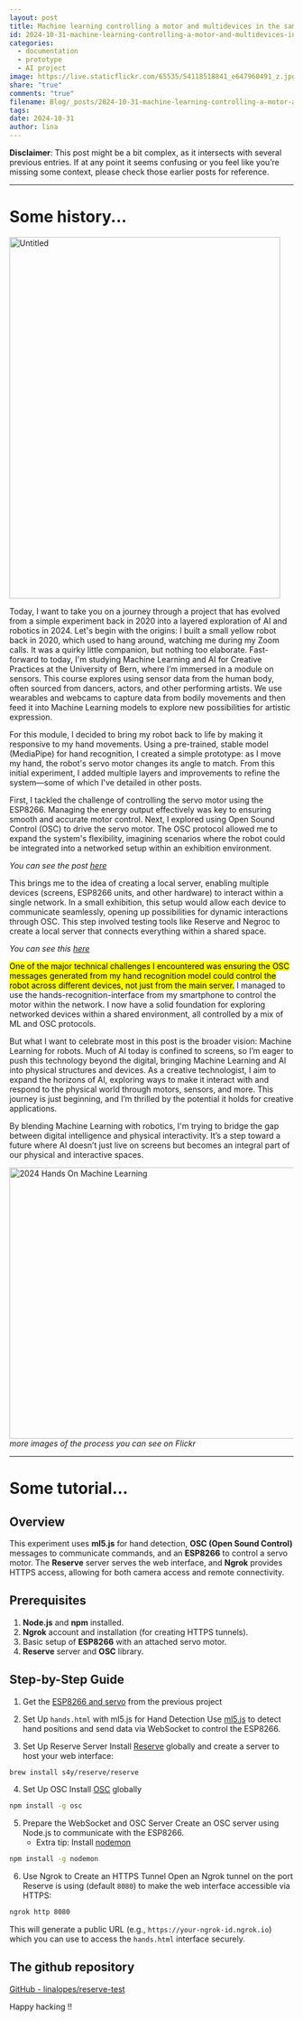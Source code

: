 ```yaml
---
layout: post
title: Machine learning controlling a motor and multidevices in the same network - preparing for an exhibition room
id: 2024-10-31-machine-learning-controlling-a-motor-and-multidevices-in-the-same-network-preparing-for-an-exhibition-room.md
categories:
  - documentation
  - prototype
  - AI project
image: https://live.staticflickr.com/65535/54118518841_e647960491_z.jpg
share: "true"
comments: "true"
filename: Blog/_posts/2024-10-31-machine-learning-controlling-a-motor-and-multidevices-in-the-same-network-preparing-for-an-exhibition-room.md
tags: 
date: 2024-10-31
author: lina
---
```

**Disclaimer**: This post might be a bit complex, as it intersects with several previous entries. If at any point it seems confusing or you feel like you’re missing some context, please check those earlier posts for reference.

---

# Some history...

<img src="https://live.staticflickr.com/65535/54118980695_41f4b0cbd5_z.jpg" width="480" height="640" alt="Untitled"/>

Today, I want to take you on a journey through a project that has evolved from a simple experiment back in 2020 into a layered exploration of AI and robotics in 2024. Let's begin with the origins: I built a small yellow robot back in 2020, which used to hang around, watching me during my Zoom calls. It was a quirky little companion, but nothing too elaborate. Fast-forward to today, I'm studying Machine Learning and AI for Creative Practices at the University of Bern, where I’m immersed in a module on sensors. This course explores using sensor data from the human body, often sourced from dancers, actors, and other performing artists. We use wearables and webcams to capture data from bodily movements and then feed it into Machine Learning models to explore new possibilities for artistic expression.

For this module, I decided to bring my robot back to life by making it responsive to my hand movements. Using a pre-trained, stable model (MediaPipe) for hand recognition, I created a simple prototype: as I move my hand, the robot's servo motor changes its angle to match. From this initial experiment, I added multiple layers and improvements to refine the system—some of which I've detailed in other posts.

First, I tackled the challenge of controlling the servo motor using the ESP8266. Managing the energy output effectively was key to ensuring smooth and accurate motor control. Next, I explored using Open Sound Control (OSC) to drive the servo motor. The OSC protocol allowed me to expand the system's flexibility, imagining scenarios where the robot could be integrated into a networked setup within an exhibition environment.

_You can see the post [here](https://blog.linalopes.info/halloween-in-motion-understanding-motors-in-creative-technology/)_

This brings me to the idea of creating a local server, enabling multiple devices (screens, ESP8266 units, and other hardware) to interact within a single network. In a small exhibition, this setup would allow each device to communicate seamlessly, opening up possibilities for dynamic interactions through OSC. This step involved testing tools like Reserve and Negroc to create a local server that connects everything within a shared space.

_You can see this [here](https://blog.linalopes.info/exploring-servers-for-creative-technologists-testing-with-reserve/)_

<mark class="hltr-pink">One of the major technical challenges I encountered was ensuring the OSC messages generated from my hand recognition model could control the robot across different devices, not just from the main server.</mark> I managed to use the hands-recognition-interface from my smartphone to control the motor within the network. I now have a solid foundation for exploring networked devices within a shared environment, all controlled by a mix of ML and OSC protocols.

But what I want to celebrate most in this post is the broader vision: Machine Learning for robots. Much of AI today is confined to screens, so I’m eager to push this technology beyond the digital, bringing Machine Learning and AI into physical structures and devices. As a creative technologist, I aim to expand the horizons of AI, exploring ways to make it interact with and respond to the physical world through motors, sensors, and more. This journey is just beginning, and I’m thrilled by the potential it holds for creative applications.

By blending Machine Learning with robotics, I'm trying to bridge the gap between digital intelligence and physical interactivity. It’s a step toward a future where AI doesn’t just live on screens but becomes an integral part of our physical and interactive spaces.

<a data-flickr-embed="true" href="https://www.flickr.com/photos/200845412@N02/albums/72177720321720645" title="2024 Hands On Machine Learning"><img src="https://live.staticflickr.com/65535/54118980695_41f4b0cbd5.jpg" width="640" height="480" alt="2024 Hands On Machine Learning"/></a>
_more images of the process you can see on Flickr_

---
# Some tutorial...
## Overview

This experiment uses **ml5.js** for hand detection, **OSC (Open Sound Control)** messages to communicate commands, and an **ESP8266** to control a servo motor. The **Reserve** server serves the web interface, and **Ngrok** provides HTTPS access, allowing for both camera access and remote connectivity.

## Prerequisites

1. **Node.js** and **npm** installed.
2. **Ngrok** account and installation (for creating HTTPS tunnels).
3. Basic setup of **ESP8266** with an attached servo motor.
4. **Reserve** server and **OSC** library.

## Step-by-Step Guide

1. Get the [ESP8266 and servo](https://github.com/linalopes/hands-OSC) from the previous project

2. Set Up `hands.html` with ml5.js for Hand Detection
	Use [ml5.js](https://docs.ml5js.org/#/reference/handpose) to detect hand positions and send data via WebSocket to control the ESP8266.

3. Set Up Reserve Server
	Install [Reserve](https://github.com/s4y/reserve) globally and create a server to host your web interface:
```bash
brew install s4y/reserve/reserve
```

4. Set Up OSC
	Install [OSC](https://www.npmjs.com/package/osc) globally
```bash
npm install -g osc
```

5. Prepare the WebSocket and OSC Server
	Create an OSC server using Node.js to communicate with the ESP8266.
	- Extra tip: Install [nodemon](https://www.npmjs.com/package/nodemon)
```bash
npm install -g nodemon
```

6. Use Ngrok to Create an HTTPS Tunnel
	Open an Ngrok tunnel on the port Reserve is using (default `8080`) to make the web interface accessible via HTTPS:
```bash
ngrok http 8080
```
This will generate a public URL (e.g., `https://your-ngrok-id.ngrok.io`) which you can use to access the `hands.html` interface securely.

## The github repository
[GitHub - linalopes/reserve-test](https://github.com/linalopes/reserve-test)

Happy hacking !!
